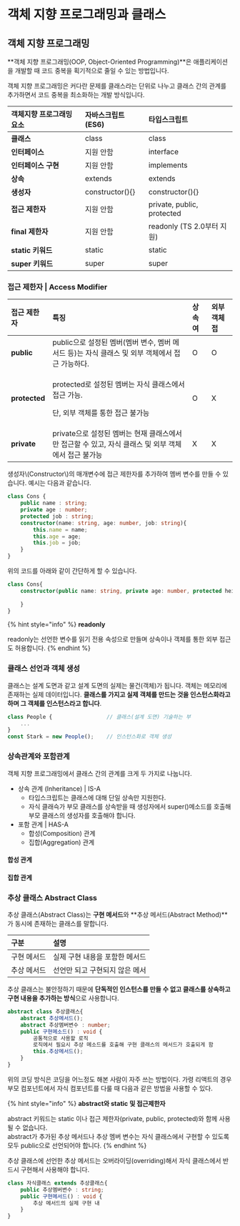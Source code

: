 # 객체 지향 프로그래밍과 클래스

## 객체 지향 프로그래밍 

 **객체 지향 프로그래밍\(OOP, Object-Oriented Programming\)**은 애플리케이션을 개발할 때 코드 중복을 획기적으로 줄일 수 있는 방법입니다. 

 객체 지향 프로그래밍은 커다란 문제를 클래스라는 단위로 나누고 클래스 간의 관계를 추가하면서 코드 중복을 최소화하는 개발 방식입니다.

| 객체지향 프로그래밍 요소 | 자바스크립트\(ES6\) | 타입스크립트 |
| :--- | :--- | :--- |
| **클래스** | class  | class  |
| **인터페이스** | 지원 안함 | interface |
| **인터페이스 구현** | 지원 안함 | implements |
| **상속** | extends | extends |
| **생성자** | constructor\(\){} | constructor\(\){} |
| **접근 제한자** | 지원 안함 | private, public, protected |
| **final 제한자** | 지원 안함 | readonly \(TS 2.0부터 지원\) |
| **static 키워드** | static | static |
| **super 키워드**  | super | super |

### 접근 제한자 \| Access Modifier

<table>
  <thead>
    <tr>
      <th style="text-align:left">&#xC811;&#xADFC; &#xC81C;&#xD55C;&#xC790;</th>
      <th style="text-align:left">&#xD2B9;&#xC9D5;</th>
      <th style="text-align:left">&#xC0C1;&#xC18D; &#xC5EC;</th>
      <th style="text-align:left">&#xC678;&#xBD80; &#xAC1D;&#xCCB4; &#xC811;</th>
    </tr>
  </thead>
  <tbody>
    <tr>
      <td style="text-align:left"><b>public</b>
      </td>
      <td style="text-align:left">public&#xC73C;&#xB85C; &#xC124;&#xC815;&#xB41C; &#xBA64;&#xBC84;(&#xBA64;&#xBC84;
        &#xBCC0;&#xC218;, &#xBA64;&#xBC84; &#xBA54;&#xC11C;&#xB4DC; &#xB4F1;)&#xB294;
        &#xC790;&#xC2DD; &#xD074;&#xB798;&#xC2A4; &#xBC0F; &#xC678;&#xBD80; &#xAC1D;&#xCCB4;&#xC5D0;&#xC11C;
        &#xC811;&#xADFC; &#xAC00;&#xB2A5;&#xD558;&#xB2E4;.</td>
      <td style="text-align:left">O</td>
      <td style="text-align:left">O</td>
    </tr>
    <tr>
      <td style="text-align:left"><b>protected</b>
      </td>
      <td style="text-align:left">
        <p>protected&#xB85C; &#xC124;&#xC815;&#xB41C; &#xBA64;&#xBC84;&#xB294; &#xC790;&#xC2DD;
          &#xD074;&#xB798;&#xC2A4;&#xC5D0;&#xC11C; &#xC811;&#xADFC; &#xAC00;&#xB2A5;.</p>
        <p>&#xB2E8;, &#xC678;&#xBD80; &#xAC1D;&#xCCB4;&#xB97C; &#xD1B5;&#xD55C; &#xC811;&#xADFC;
          &#xBD88;&#xAC00;&#xB2A5;</p>
      </td>
      <td style="text-align:left">O</td>
      <td style="text-align:left">X</td>
    </tr>
    <tr>
      <td style="text-align:left"><b>private</b>
      </td>
      <td style="text-align:left">private&#xC73C;&#xB85C; &#xC124;&#xC815;&#xB41C; &#xBA64;&#xBC84;&#xB294;
        &#xD604;&#xC7AC; &#xD074;&#xB798;&#xC2A4;&#xC5D0;&#xC11C;&#xB9CC; &#xC811;&#xADFC;&#xD560;
        &#xC218; &#xC788;&#xACE0;, &#xC790;&#xC2DD; &#xD074;&#xB798;&#xC2A4; &#xBC0F;
        &#xC678;&#xBD80; &#xAC1D;&#xCCB4;&#xC5D0;&#xC11C; &#xC811;&#xADFC; &#xBD88;&#xAC00;&#xB2A5;</td>
      <td
      style="text-align:left">X</td>
        <td style="text-align:left">X</td>
    </tr>
  </tbody>
</table> 생성자\(Constructor\)의 매개변수에 접근 제한자를 추가하여 멤버 변수를 만들 수 있습니다.  예시는 다음과 같습니다. 

```typescript
class Cons {
    public name : string;
    private age : number;
    protected job : string;
    constructor(name: string, age: number, job: string){
        this.name = name;
        this.age = age;
        this.job = job;
    }
}
```

 위의 코드를 아래와 같이 간단하게 할 수 있습니다. 

```typescript
class Cons{
    constructor(public name: string, private age: number, protected height: number){
    
    }
}
```

{% hint style="info" %}
**readonly** 

readonly는 선언한 변수를 읽기 전용 속성으로 만들며 상속이나 객체를 통한 외부 접근도 허용합니다. 
{% endhint %}

### 클래스 선언과 객체 생성 

 클래스는 설계 도면과 같고 설계 도면의 실제는 물건\(객체\)가 됩니다. 객체는 메모리에 존재하는 실제 데이터입니다. **클래스를 가지고 실제 객체를 만드는 것을 인스턴스화라고 하며 그 객체를 인스턴스라고 합니다**.

```typescript
class People {                 // 클래스(설계 도면) 기술하는 부
    ...
}
const Stark = new People();    // 인스턴스화로 객체 생성
```

### 상속관계와 포함관계

 객체 지향 프로그래밍에서 클래스 간의 관계를 크게 두 가지로 나눕니다.

* 상속 관계 \(Inheritance\) \| IS-A
  * 타입스크립트는 클래스에 대해 단일 상속만 지원한다. 
  * 자식 클래슥가 부모 클래스를 상속받을 때 생성자에서 super\(\)메소드를 호출해 부모 클래스의 생성자를 호출해야 합니다. 
* 포함 관계  \| HAS-A
  * 합성\(Composition\) 관계
  * 집합\(Aggregation\) 관계

#### 합성 관계



#### 집합 관계 



### 추상 클래스 Abstract Class

 추상 클래스\(Abstract Class\)는 **구현 메서드**와 **추상 메서드\(Abstract Method\)**가 동시에 존재하는 클래스를 말합니다.

| 구분  | 설명 |
| :--- | :--- |
| 구현 메서드 | 실제 구현 내용을 포함한 메서드 |
| 추상 메서드 | 선언만 되고 구현되지 않은 메서 |

  추상 클래스는 불안정하기 때문에 **단독적인 인스턴스를 만들 수 없고 클래스를 상속하고 구현 내용을 추가하는 방식**으로 사용합니다. 

```typescript
abstract class 추상클래스{
    abstract 추상메서드();
    abstract 추상멤버변수 : number;
    public 구현메소드() : void {
        공통적으로 사용할 로직
        로직에서 필요시 추상 메소드를 호출해 구현 클래스의 메서드가 호출되게 함
        this.추상메서드();
    }
}
```

 위의 코딩 방식은 코딩을 어느정도 해본 사람이 자주 쓰는 방법이다. 가령 리액트의 경우 부모 컴포넌트에서 자식 컴포넌트를 다룰 때 다음과 같은 방법을 사용할 수 있다.

{% hint style="info" %}
**abstract와 static 및 접근제한자**

abstract 키워드는 static 이나 접근 제한자\(private, public, protected\)와 함께 사용될 수 없습니다.   
abstract가 추가된 추상 메서드나 추상 멤버 변수는 자식 클래스에서 구현할 수 있도록 모두 public으로 선언되어야 합니다. 
{% endhint %}

 추상 클래스에 선언한 추상 메서드는 오버라이딩\(overriding\)해서 자식 클래스에서 반드시 구현해서 사용해야 합니다.

```typescript
class 자식클래스 extends 추상클래스{
    public 추상멤버변수 : string;
    public 구현메서드() : void {
        추상 메서드의 실제 구현 내
    }
}
```

